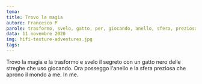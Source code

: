 ```yaml
---
tema:
title: Trovo la magia
autore: Francesco P
parole: trasformo, svelo, gatto, per, giocando, anello, sfera, preziosa
data: 11 novembre 2020
img: hifi-texture-adventures.jpg
tags: 
---
```

Trovo la magia e la trasformo e svelo il segreto con un gatto nero delle streghe che uso giocando.
Ora posseggo l'anello e la sfera preziosa che aprono il mondo a me. In me.